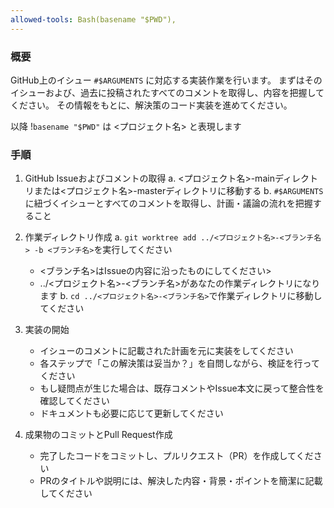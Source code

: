 ```yaml
---
allowed-tools: Bash(basename "$PWD"),
---
```


### 概要

GitHub上のイシュー `#$ARGUMENTS` に対応する実装作業を行います。
まずはそのイシューおよび、過去に投稿されたすべてのコメントを取得し、内容を把握してください。
その情報をもとに、解決策のコード実装を進めてください。

以降 !`basename "$PWD"` は <プロジェクト名> と表現します


### 手順

1. GitHub Issueおよびコメントの取得
  a. <プロジェクト名>-mainディレクトリまたは<プロジェクト名>-masterディレクトリに移動する
  b. `#$ARGUMENTS` に紐づくイシューとすべてのコメントを取得し、計画・議論の流れを把握すること

2. 作業ディレクトリ作成
  a. `git worktree add ../<プロジェクト名>-<ブランチ名> -b <ブランチ名>`を実行してください
    - <ブランチ名>はIssueの内容に沿ったものにしてください>
    - ../<プロジェクト名>-<ブランチ名>があなたの作業ディレクトリになります
  b. `cd ../<プロジェクト名>-<ブランチ名>`で作業ディレクトリに移動してください


3. 実装の開始
   - イシューのコメントに記載された計画を元に実装をしてください
   - 各ステップで「この解決策は妥当か？」を自問しながら、検証を行ってください
   - もし疑問点が生じた場合は、既存コメントやIssue本文に戻って整合性を確認してください
   - ドキュメントも必要に応じて更新してください


4. 成果物のコミットとPull Request作成
   - 完了したコードをコミットし、プルリクエスト（PR）を作成してください
   - PRのタイトルや説明には、解決した内容・背景・ポイントを簡潔に記載してください
